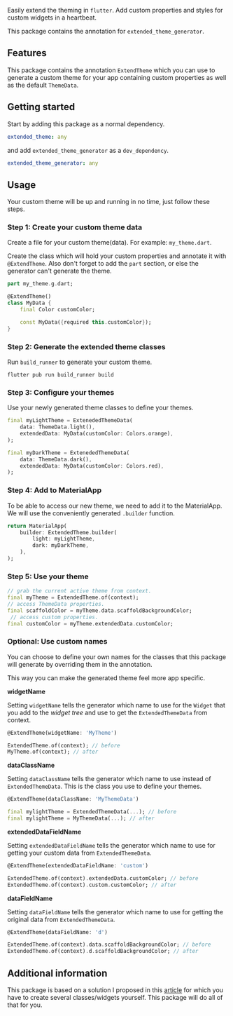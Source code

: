 <!-- 
This README describes the package. If you publish this package to pub.dev,
this README's contents appear on the landing page for your package.

For information about how to write a good package README, see the guide for
[writing package pages](https://dart.dev/guides/libraries/writing-package-pages). 

For general information about developing packages, see the Dart guide for
[creating packages](https://dart.dev/guides/libraries/create-library-packages)
and the Flutter guide for
[developing packages and plugins](https://flutter.dev/developing-packages). 
-->

Easily extend the theming in `flutter`. Add custom properties and styles for custom widgets in a heartbeat.

This package contains the annotation for `extended_theme_generator`.

## Features

This package contains the annotation `ExtendTheme` which you can use to generate a custom theme for your app containing custom properties as well as the default `ThemeData`.

## Getting started

Start by adding this package as a normal dependency.
```yaml
extended_theme: any
```
and add `extended_theme_generator` as a `dev_dependency`.
```yaml
extended_theme_generator: any
```

## Usage

Your custom theme will be up and running in no time, just follow these steps.

### Step 1: Create your custom theme data

Create a file for your custom theme(data).
For example: `my_theme.dart`.

Create the class which will hold your custom properties and annotate it with `@ExtendTheme`.
Also don't forget to add the `part` section, or else the generator can't generate the theme.

```dart
part my_theme.g.dart;

@ExtendTheme()
class MyData {
    final Color customColor;

    const MyData({required this.customColor});
}
```

### Step 2: Generate the extended theme classes

Run `build_runner` to generate your custom theme.
```
flutter pub run build_runner build
```

### Step 3: Configure your themes

Use your newly generated theme classes to define your themes.

```dart
final myLightTheme = ExtenededThemeData(
    data: ThemeData.light(),
    extendedData: MyData(customColor: Colors.orange),
);

final myDarkTheme = ExtenededThemeData(
    data: ThemeData.dark(),
    extendedData: MyData(customColor: Colors.red),
);
```

### Step 4: Add to MaterialApp

To be able to access our new theme, we need to add it to the MaterialApp. We will use the conveniently generated `.builder` function.

```dart
return MaterialApp(
    builder: ExtendedTheme.builder(
    	light: myLightTheme,
    	dark: myDarkTheme,
    ),
);
```

### Step 5: Use your theme

```dart
// grab the current active theme from context.
final myTheme = ExtendedTheme.of(context);
// access ThemeData properties.
final scaffoldColor = myTheme.data.scaffoldBackgroundColor;
 // access custom properties. 
final customColor = myTheme.extendedData.customColor;
```

### Optional: Use custom names

You can choose to define your own names for the classes that this package will generate by overriding them in the annotation.

This way you can make the generated theme feel more app specific.

__widgetName__

Setting `widgetName` tells the generator which name to use for the `Widget` that you add to the _widget tree_ and use to get the `ExtendedThemeData` from context.
```dart
@ExtendTheme(widgetName: 'MyTheme')

ExtendedTheme.of(context); // before
MyTheme.of(context); // after
```

__dataClassName__

Setting `dataClassName` tells the generator which name to use instead of `ExtendedThemeData`. This is the class you use to define your themes.
```dart
@ExtendTheme(dataClassName: 'MyThemeData')

final mylightTheme = ExtendedThemeData(...); // before
final mylightTheme = MyThemeData(...); // after
```

__extendedDataFieldName__

Setting `extendedDataFieldName` tells the generator which name to use for getting your custom data from `ExtendedThemeData`.
```dart
@ExtendTheme(extendedDataFieldName: 'custom')

ExtendedTheme.of(context).extendedData.customColor; // before
ExtendedTheme.of(context).custom.customColor; // after
```

__dataFieldName__

Setting `dataFieldName` tells the generator which name to use for getting the original data from `ExtendedThemeData`.
```dart
@ExtendTheme(dataFieldName: 'd')

ExtendedTheme.of(context).data.scaffoldBackgroundColor; // before
ExtendedTheme.of(context).d.scaffoldBackgroundColor; // after
```


## Additional information

This package is based on a solution I proposed in this [article](https://medium.com/@seg.veenstra/extending-the-flutter-theme-48799ebe6c5d) for which you have to create several classes/widgets yourself. This package will do all of that for you.
